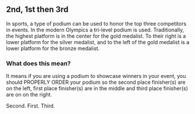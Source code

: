 ## 2nd, 1st then 3rd

In sports, a type of podium can be used to honor the top three competitors in events. In the modern Olympics a tri-level podium is used. Traditionally, the highest platform is in the center for the gold medalist. To their right is a lower platform for the silver medalist, and to the left of the gold medalist is a lower platform for the bronze medalist.

### What does this mean?

It means if you are using a podium to showcase winners in your event, you should PROPERLY ORDER your podium so the second place finisher(s) are on the left, first place finisher(s) are in the middle and third place finisher(s) are on on the right. 

Second. First. Third.
